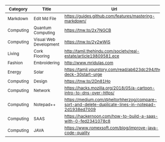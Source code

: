 |<sub>Category</sub>|<sub>Title</sub>|<sub>Url</sub>|
|--------|----|---------|
|<sub>Markdown</sub>|<sub>Edit Md File</sub>|<sub>https://guides.github.com/features/mastering-markdown/ </sub>|
|<sub>Computing</sub>|<sub>Quantum Computing</sub>|<sub>https://tnw.to/2x7NGCB</sub>|
|<sub>Computing</sub>|<sub>Visual Web Development</sub>|<sub>https://tnw.to/2y2wWjS</sub>|
|<sub>Living</sub>|<sub>Cork Flooring</sub>|<sub>http://tamil.thehindu.com/society/real-estate/article19809581.ece</sub>|
|<sub>Fashion</sub>|<sub>Embroidering</sub>|<sub>http://www.mridulas.com</sub>|
|<sub>Energy</sub>|<sub>Solar</sub>|<sub>https://tamil.yourstory.com/read/ab623dc294/the-deck-30start-urge</sub>|
|<sub>Computing</sub>|<sub>Design</sub>|<sub>https://tnw.to/2Dn81Ho</sub>|
|<sub>Computing</sub>|<sub>Network</sub>|<sub>https://hacks.mozilla.org/2018/05/a-cartoon-intro-to-dns-over-https/</sub>|
|<sub>Computing</sub>|<sub>Notepad++</sub>|<sub>https://medium.com/@heitorhherzog/compare-sort-and-delete-duplicate-lines-in-notepad-2d1938ed7009</sub>|
|<sub>Computing</sub>|<sub>SAAS</sub>|<sub>https://hackernoon.com/how-to-build-a-saas-with-0-fed2341078c8</sub>|
|<sub>Computing</sub>|<sub>JAVA</sub>|<sub>https://www.romexsoft.com/blog/improve-java-code-quality</sub>|
